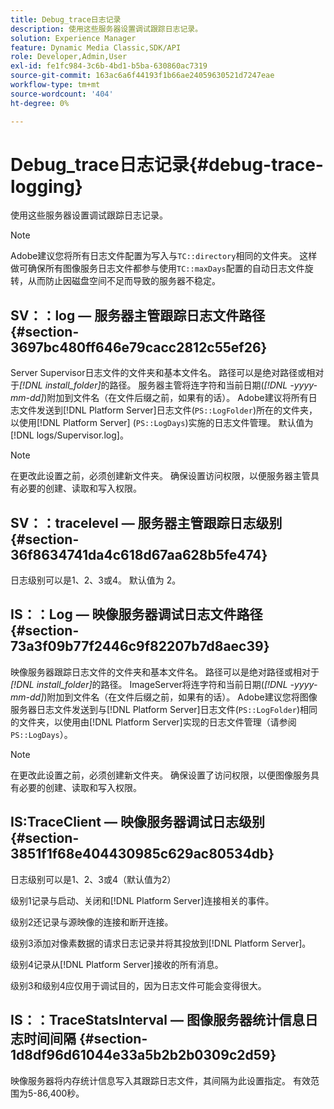 ```yaml
---
title: Debug_trace日志记录
description: 使用这些服务器设置调试跟踪日志记录。
solution: Experience Manager
feature: Dynamic Media Classic,SDK/API
role: Developer,Admin,User
exl-id: fe1fc984-3c6b-4bd1-b5ba-630860ac7319
source-git-commit: 163ac6a6f44193f1b66ae24059630521d7247eae
workflow-type: tm+mt
source-wordcount: '404'
ht-degree: 0%

---
```


# Debug_trace日志记录{#debug-trace-logging}

使用这些服务器设置调试跟踪日志记录。

>[!NOTE]
>
>Adobe建议您将所有日志文件配置为写入与`TC::directory`相同的文件夹。 这样做可确保所有图像服务日志文件都参与使用`TC::maxDays`配置的自动日志文件旋转，从而防止因磁盘空间不足而导致的服务器不稳定。

## SV：：log — 服务器主管跟踪日志文件路径 {#section-3697bc480ff646e79cacc2812c55ef26}

Server Supervisor日志文件的文件夹和基本文件名。 路径可以是绝对路径或相对于&#x200B;*[!DNL install_folder]*&#x200B;的路径。 服务器主管将连字符和当前日期(*[!DNL -yyyy-mm-dd]*)附加到文件名（在文件后缀之前，如果有的话）。 Adobe建议将所有日志文件发送到[!DNL Platform Server]日志文件(`PS::LogFolder`)所在的文件夹，以使用[!DNL Platform Server] (`PS::LogDays`)实施的日志文件管理。 默认值为[!DNL logs/Supervisor.log]。

>[!NOTE]
>
>在更改此设置之前，必须创建新文件夹。 确保设置访问权限，以便服务器主管具有必要的创建、读取和写入权限。

## SV：：tracelevel — 服务器主管跟踪日志级别 {#section-36f8634741da4c618d67aa628b5fe474}

日志级别可以是1、2、3或4。 默认值为 2。

## IS：：Log — 映像服务器调试日志文件路径 {#section-73a3f09b77f2446c9f82207b7d8aec39}

映像服务器跟踪日志文件的文件夹和基本文件名。 路径可以是绝对路径或相对于&#x200B;*[!DNL install_folder]*&#x200B;的路径。 ImageServer将连字符和当前日期(*[!DNL -yyyy-mm-dd]*)附加到文件名（在文件后缀之前，如果有的话）。 Adobe建议您将图像服务器日志文件发送到与[!DNL Platform Server]日志文件(`PS::LogFolder`)相同的文件夹，以使用由[!DNL Platform Server]实现的日志文件管理（请参阅`PS::LogDays`）。

>[!NOTE]
>
>在更改此设置之前，必须创建新文件夹。 确保设置了访问权限，以便图像服务具有必要的创建、读取和写入权限。

## IS:TraceClient — 映像服务器调试日志级别 {#section-3851f1f68e404430985c629ac80534db}

日志级别可以是1、2、3或4（默认值为2）

级别1记录与启动、关闭和[!DNL Platform Server]连接相关的事件。

级别2还记录与源映像的连接和断开连接。

级别3添加对像素数据的请求日志记录并将其投放到[!DNL Platform Server]。

级别4记录从[!DNL Platform Server]接收的所有消息。

级别3和级别4应仅用于调试目的，因为日志文件可能会变得很大。

## IS：：TraceStatsInterval — 图像服务器统计信息日志时间间隔 {#section-1d8df96d61044e33a5b2b2b0309c2d59}

映像服务器将内存统计信息写入其跟踪日志文件，其间隔为此设置指定。 有效范围为5-86,400秒。
